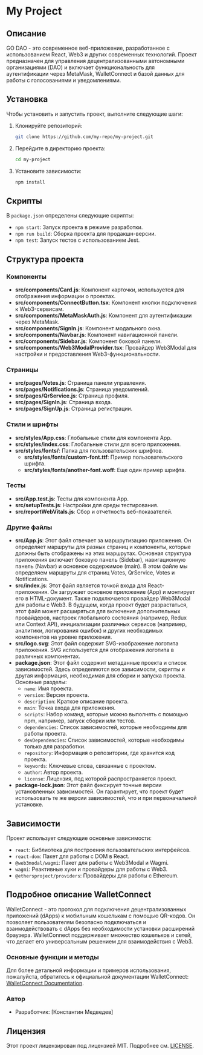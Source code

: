 # My Project

## Описание

GO DAO - это современное веб-приложение, разработанное с использованием React, Web3 и других современных технологий. Проект предназначен для управления децентрализованными автономными организациями (DAO) и включает функциональность для аутентификации через MetaMask, WalletConnect и базой данных для работы с голосованиями и уведомлениями.

## Установка

Чтобы установить и запустить проект, выполните следующие шаги:

1. Клонируйте репозиторий:
    ```bash
    git clone https://github.com/my-repo/my-project.git
    ```

2. Перейдите в директорию проекта:
    ```bash
    cd my-project
    ```

3. Установите зависимости:
    ```bash
    npm install
    ```

## Скрипты

В `package.json` определены следующие скрипты:

- `npm start`: Запуск проекта в режиме разработки.
- `npm run build`: Сборка проекта для продакшн-версии.
- `npm test`: Запуск тестов с использованием Jest.

## Структура проекта

### Компоненты
- **src/components/Card.js**: Компонент карточки, используется для отображения информации о проектах.
- **src/components/ConnectButton.tsx**: Компонент кнопки подключения к Web3-сервисам.
- **src/components/MetaMaskAuth.js**: Компонент для аутентификации через MetaMask.
- **src/components/SignIn.js**: Компонент модального окна.
- **src/components/Navbar.js**: Компонент навигационной панели.
- **src/components/Sidebar.js**: Компонент боковой панели.
- **src/components/Web3ModalProvider.tsx**: Провайдер Web3Modal для настройки и предоставления Web3-функциональности.

### Страницы
- **src/pages/Votes.js**: Страница панели управления.
- **src/pages/Notifications.js**: Страница уведомлений.
- **src/pages/QrService.js**: Страница профиля.
- **src/pages/SignIn.js**: Страница входа.
- **src/pages/SignUp.js**: Страница регистрации.

### Стили и шрифты
- **src/styles/App.css**: Глобальные стили для компонента App.
- **src/styles/index.css**: Глобальные стили для всего приложения.
- **src/styles/fonts/**: Папка для пользовательских шрифтов.
  - **src/styles/fonts/custom-font.ttf**: Пример пользовательского шрифта.
  - **src/styles/fonts/another-font.woff**: Еще один пример шрифта.

### Тесты
- **src/App.test.js**: Тесты для компонента App.
- **src/setupTests.js**: Настройки для среды тестирования.
- **src/reportWebVitals.js**: Сбор и отчетность веб-показателей.

### Другие файлы
- **src/App.js**: Этот файл отвечает за маршрутизацию приложения. Он определяет маршруты для разных страниц и компоненты, которые должны быть отображены на этих маршрутах. Основная структура приложения включает боковую панель (Sidebar), навигационную панель (Navbar) и основное содержимое (main). В этом файле мы определяем маршруты для страниц Votes, QrService, Votes и Notifications.
- **src/index.js**: Этот файл является точкой входа для React-приложения. Он загружает основное приложение (App) и монтирует его в HTML-документ. Также подключается провайдер Web3Modal для работы с Web3. В будущем, когда проект будет разрастаться, этот файл может расширяться для включения дополнительных провайдеров, настроек глобального состояния (например, Redux или Context API), инициализации различных сервисов (например, аналитики, логирования ошибок) и других необходимых компонентов на уровне приложения.
- **src/logo.svg**: Этот файл содержит SVG-изображение логотипа приложения. SVG используется для отображения логотипа в различных компонентах.
- **package.json**: Этот файл содержит метаданные проекта и список зависимостей. Здесь определяются все зависимости, скрипты и другая информация, необходимая для сборки и запуска проекта. Основные разделы:
  - `name`: Имя проекта.
  - `version`: Версия проекта.
  - `description`: Краткое описание проекта.
  - `main`: Точка входа для приложения.
  - `scripts`: Набор команд, которые можно выполнять с помощью npm, например, запуск сборки или тестов.
  - `dependencies`: Список зависимостей, которые необходимы для работы проекта.
  - `devDependencies`: Список зависимостей, которые необходимы только для разработки.
  - `repository`: Информация о репозитории, где хранится код проекта.
  - `keywords`: Ключевые слова, связанные с проектом.
  - `author`: Автор проекта.
  - `license`: Лицензия, под которой распространяется проект.
- **package-lock.json**: Этот файл фиксирует точные версии установленных зависимостей. Он гарантирует, что проект будет использовать те же версии зависимостей, что и при первоначальной установке.

## Зависимости

Проект использует следующие основные зависимости:

- `react`: Библиотека для построения пользовательских интерфейсов.
- `react-dom`: Пакет для работы с DOM в React.
- `@web3modal/wagmi`: Пакет для работы с Web3Modal и Wagmi.
- `wagmi`: Реактивные хуки и провайдеры для работы с Web3.
- `@ethersproject/providers`: Провайдеры для работы с Ethereum.

## Подробное описание WalletConnect

WalletConnect - это протокол для подключения децентрализованных приложений (dApps) к мобильным кошелькам с помощью QR-кодов. Он позволяет пользователям безопасно подключаться и взаимодействовать с dApps без необходимости установки расширений браузера. WalletConnect поддерживает множество кошельков и сетей, что делает его универсальным решением для взаимодействия с Web3.

### Основные функции и методы
Для более детальной информации и примеров использования, пожалуйста, обратитесь к официальной документации WalletConnect: [WalletConnect Documentation](https://docs.walletconnect.com/quick-start/dapps/web3-provider).

### Автор

- Разработчик: [Константин Медведев]

## Лицензия

Этот проект лицензирован под лицензией MIT. Подробнее см. [LICENSE](LICENSE).
